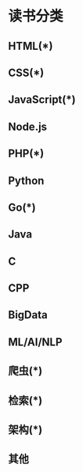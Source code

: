 # 读书分类

## HTML(*)


## CSS(*)


## JavaScript(*)


## Node.js


## PHP(*)


## Python


## Go(*)


## Java


## C


## CPP


## BigData


## ML/AI/NLP


## 爬虫(*)


## 检索(*)


## 架构(*)


## 其他